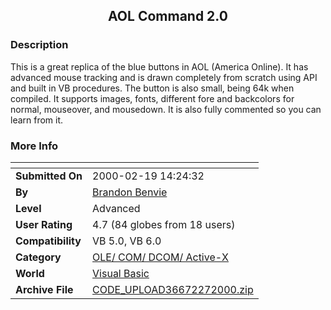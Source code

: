 ﻿<div align="center">

## AOL Command 2\.0


</div>

### Description

This is a great replica of the blue buttons in AOL (America Online). It has advanced mouse tracking and is drawn completely from scratch using API and built in VB procedures. The button is also small, being 64k when compiled. It supports images, fonts, different fore and backcolors for normal, mouseover, and mousedown. It is also fully commented so you can learn from it.
 
### More Info
 


<span>             |<span>
---                |---
**Submitted On**   |2000-02-19 14:24:32
**By**             |[Brandon Benvie](https://github.com/Planet-Source-Code/PSCIndex/blob/master/ByAuthor/brandon-benvie.md)
**Level**          |Advanced
**User Rating**    |4.7 (84 globes from 18 users)
**Compatibility**  |VB 5\.0, VB 6\.0
**Category**       |[OLE/ COM/ DCOM/ Active\-X](https://github.com/Planet-Source-Code/PSCIndex/blob/master/ByCategory/ole-com-dcom-active-x__1-29.md)
**World**          |[Visual Basic](https://github.com/Planet-Source-Code/PSCIndex/blob/master/ByWorld/visual-basic.md)
**Archive File**   |[CODE\_UPLOAD36672272000\.zip](https://github.com/Planet-Source-Code/brandon-benvie-aol-command-2-0__1-6306/archive/master.zip)








